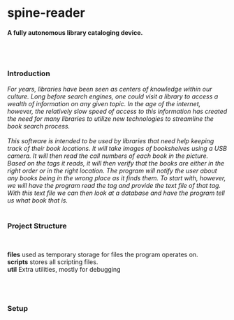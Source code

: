 # spine-reader
<h4>A fully autonomous library cataloging device.</h4><br><br>
<h3>Introduction</h3>
<i>
For years, libraries have been seen as centers of knowledge within our culture. Long before search engines, one could visit a library to access a wealth of information on any given topic.  In the age of the internet, however, the relatively slow speed of access to this information has created the need for many libraries to utilize new technologies to streamline the book search process.
<br><br>
This software is intended to be used by libraries that need help keeping track of their book locations.  It will take images of bookshelves using a USB camera. It will then read the call numbers of each book in the picture. Based on the tags it reads, it will then verify that the books are either in the right order or in the right location. The program will notify the user about any books being in the wrong place as it finds them. To start with, however, we will have the program read the tag and provide the text file of that tag. With this text file we can then look at a database and have the program tell us what book that is.
</i>
<br><br><h3>Project Structure</h3><br>

<b>files</b>    used as temporary storage for files the program operates on.<br>
<b>scripts</b>    stores all scripting files.<br>
<b>util</b>    Extra utilities, mostly for debugging<br>

<br><br><h3>Setup</h3><br>
